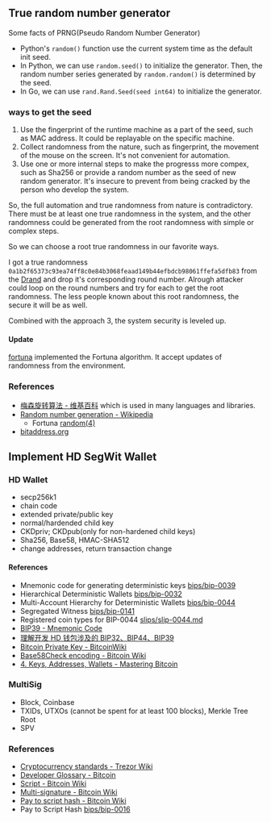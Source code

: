 ## True random number generator

Some facts of PRNG(Pseudo Random Number Generator)

- Python's `random()` function use the current system time as the default init seed.
- In Python, we can use `random.seed()` to initialize the generator. Then, the random number series generated by `random.random()` is determined by the seed.
- In Go, we can use `rand.Rand.Seed(seed int64)` to initialize the generator.

### ways to get the seed

1. Use the fingerprint of the runtime machine as a part of the seed, such as MAC address. It could be replayable on the specific machine.
2. Collect randomness from the nature, such as fingerprint, the movement of the mouse on the screen. It's not convenient for automation.
3. Use one or more internal steps to make the progresss more compex, such as Sha256 or provide a random number as the seed of new random generator. It's insecure to prevent from being cracked by the person who develop the system.

So, the full automation and true randomness from nature is contradictory. There must be at least one true randomness in the system, and the other randomness could be generated from the root randomness with simple or complex steps.

So we can choose a root true randomness in our favorite ways.

I got a true randomness `0a1b2f65373c93ea74ff8c0e84b3068feaad149b44efbdcb98061ffefa5dfb83` from the [Drand](https://drand.love/) and drop it's corresponding round number. Alrough attacker could loop on the round numbers and try for each to get the root randomness. The less people known about this root randomness, the secure it will be as well.

Combined with the approach 3, the system security is leveled up.

#### Update

[fortuna](https://github.com/seehuhn/fortuna) implemented the Fortuna algorithm. It accept updates of randomness from the environment.

### References

- [梅森旋转算法 - 维基百科](https://zh.wikipedia.org/wiki/%E6%A2%85%E6%A3%AE%E6%97%8B%E8%BD%AC%E7%AE%97%E6%B3%95) which is used in many languages and libraries.
- [Random number generation - Wikipedia](https://en.wikipedia.org/wiki/Random_number_generation)
  - Fortuna [random(4)](https://www.freebsd.org/cgi/man.cgi?query=random&apropos=0&sektion=4&manpath=FreeBSD+11.0-RELEASE+and+Ports&arch=default&format=html)
- [bitaddress.org](https://www.bitaddress.org)

## Implement HD SegWit Wallet

### HD Wallet

- secp256k1
- chain code
- extended private/public key
- normal/hardended child key
- CKDpriv; CKDpub(only for non-hardened child keys)
- Sha256, Base58, HMAC-SHA512
- change addresses, return transaction change

#### References

- Mnemonic code for generating deterministic keys [bips/bip-0039](https://github.com/bitcoin/bips/blob/master/bip-0039.mediawiki)
- Hierarchical Deterministic Wallets [bips/bip-0032](https://github.com/bitcoin/bips/blob/master/bip-0032.mediawiki)
- Multi-Account Hierarchy for Deterministic Wallets [bips/bip-0044](https://github.com/bitcoin/bips/blob/master/bip-0044.mediawiki)
- Segregated Witness [bips/bip-0141](https://github.com/bitcoin/bips/blob/master/bip-0141.mediawiki)
- Registered coin types for BIP-0044 [slips/slip-0044.md](https://github.com/satoshilabs/slips/blob/master/slip-0044.md)
- [BIP39 - Mnemonic Code](https://iancoleman.io/bip39/#english)
- [理解开发 HD 钱包涉及的 BIP32、BIP44、BIP39](https://learnblockchain.cn/2018/09/28/hdwallet/)
- [Bitcoin Private Key - BitcoinWiki](https://en.bitcoinwiki.org/wiki/Private_key)
- [Base58Check encoding - Bitcoin Wiki](https://en.bitcoin.it/wiki/Base58Check_encoding)
- [4. Keys, Addresses, Wallets - Mastering Bitcoin](https://www.oreilly.com/library/view/mastering-bitcoin/9781491902639/ch04.html)

### MultiSig

- Block, Coinbase
- TXIDs, UTXOs (cannot be spent for at least 100 blocks), Merkle Tree Root
- SPV

### References

- [Cryptocurrency standards - Trezor Wiki](https://wiki.trezor.io/Cryptocurrency_standards)
- [Developer Glossary - Bitcoin](https://btcinformation.org/en/developer-glossary)
- [Script - Bitcoin Wiki](https://en.bitcoin.it/wiki/Script)
- [Multi-signature - Bitcoin Wiki](https://en.bitcoin.it/wiki/Multi-signature)
- [Pay to script hash - Bitcoin Wiki](https://en.bitcoin.it/wiki/Pay_to_script_hash)
- Pay to Script Hash [bips/bip-0016](https://github.com/bitcoin/bips/blob/master/bip-0016.mediawiki)
